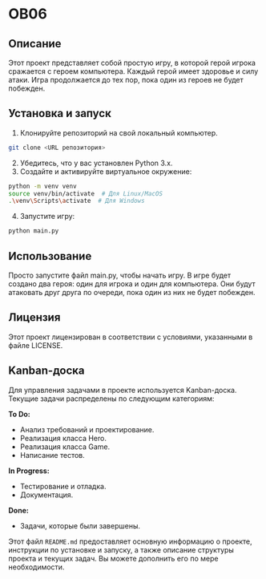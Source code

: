 # OB06

## Описание
Этот проект представляет собой простую игру, в которой герой игрока сражается с героем компьютера. Каждый герой имеет здоровье и силу атаки. Игра продолжается до тех пор, пока один из героев не будет побежден.

## Установка и запуск

1. Клонируйте репозиторий на свой локальный компьютер.

```bash
git clone <URL репозитория>
```

2. Убедитесь, что у вас установлен Python 3.x.
3. Создайте и активируйте виртуальное окружение:

```bash
python -m venv venv
source venv/bin/activate  # Для Linux/MacOS
.\venv\Scripts\activate  # Для Windows
```

4. Запустите игру:

```bash
python main.py
```

## Использование

Просто запустите файл main.py, чтобы начать игру. В игре будет создано два героя: один для игрока и один для компьютера. Они будут атаковать друг друга по очереди, пока один из них не будет побежден.

## Лицензия

Этот проект лицензирован в соответствии с условиями, указанными в файле LICENSE.

## Kanban-доска

Для управления задачами в проекте используется Kanban-доска. Текущие задачи распределены по следующим категориям:

**To Do:**

- Анализ требований и проектирование.
- Реализация класса Hero.
- Реализация класса Game.
- Написание тестов.

**In Progress:**

- Тестирование и отладка.
- Документация.

**Done:**

- Задачи, которые были завершены.


Этот файл `README.md` предоставляет основную информацию о проекте, инструкции по установке и запуску, а также описание структуры проекта и текущих задач. Вы можете дополнить его по мере необходимости.
